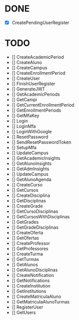 # DONE

- [X] CreatePendingUserRegister



# TODO

- [] CreateAcademicPeriod
- [] CreateAluno
- [] CreateCampus
- [] CreateEnrollmentPeriod
- [] CreateUser
- [] FinishUserRegister
- [] GenerateJWT
- [] GetAcademicPeriods
- [] GetCampi
- [] GetCurrentEnrollmentPeriod
- [] GetEnrollmentPeriods
- [] GetMfaKey
- [] Login
- [] LoginMfa
- [] LoginWithGoogle
- [] ResetPassword
- [] SendResetPasswordToken
- [] SetupMfa
- [] UpdateCampus
- [] GetAcademicInsights
- [] GetAlunoInsights
- [] GetAdmInsights
- [] UpdateCampus
- [] GetAlunoAgenda
- [] CreateCurso
- [] GetCursos
- [] CreateDisciplina
- [] GetDisciplinas
- [] CreateGrade
- [] GetCursoDisciplinas
- [] GetCursosWithDisciplinas
- [] GetGrades
- [] GetGradeDisciplinas
- [] CreateOferta
- [] GetOfertas
- [] CreateProfessor
- [] GetProfessores
- [] CreateTurma
- [] GetTurmas
- [] GetAlunos
- [] GetAlunoDisciplinas
- [] CreateNotification
- [] GetNotifications
- [] CreateInstitution
- [] GetInstitutions
- [] CreateMatriculaAluno
- [] GetMatriculaAlunoTurmas
- [] RegisterUser
- [] GetUsers
